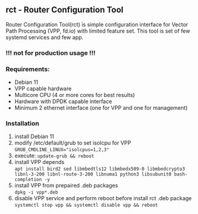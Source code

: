 ## rct - Router Configuration Tool

Router Configuration Tool(rct) is simple configuration interface for Vector Path Processing (VPP, fd.io) with limited feature set. This tool is set of few systemd services and few app.

### !!! not for production usage !!!


### Requirements:
* Debian 11
* VPP capable hardware
* Multicore CPU (4 or more cores for best results)
* Hardware with DPDK capable interface
* Minimum 2 ethernet interface (one for VPP and one for management)

### Installation
1. install Debian 11 
2. modify /etc/default/grub to set isolcpu for VPP\
```GRUB_CMDLINE_LINUX="isolcpus=1,2,3"```
3. execute: `update-grub && reboot`
4. install VPP depends\
`apt install bird2 sed libmbedtls12 libmbedx509-0 libmbedcrypto3 libnl-3-200 libnl-route-3-200 libnuma1 python3 libsubunit0 bash-completion -y`
5. install VPP from prepaired .deb packages\
`dpkg -i vpp*.deb`
6. disable VPP service and perform reboot before install rct .deb package
`systemctl stop vpp && systemctl disable vpp && reboot`